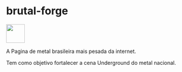 # brutal-forge 
<img width="50" src="https://cdn-icons-png.flaticon.com/512/1065/1065119.png">

A Pagina de metal brasileira mais pesada da internet.

Tem como objetivo fortalecer a cena Underground do metal nacional.